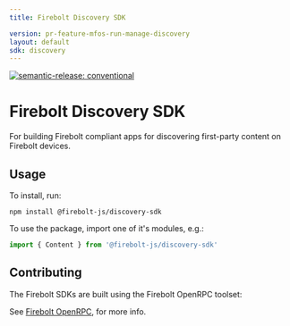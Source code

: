 ```yaml
---
title: Firebolt Discovery SDK

version: pr-feature-mfos-run-manage-discovery
layout: default
sdk: discovery
---
```


[![semantic-release: conventional](https://img.shields.io/badge/semantic--release-conventional-e10079?logo=semantic-release)](https://github.com/semantic-release/semantic-release)

# Firebolt Discovery SDK
For building Firebolt compliant apps for discovering first-party content on Firebolt devices.

## Usage
To install, run:

```
npm install @firebolt-js/discovery-sdk
```

To use the package, import one of it's modules, e.g.:

```js
import { Content } from '@firebolt-js/discovery-sdk'
```

## Contributing
The Firebolt SDKs are built using the Firebolt OpenRPC toolset:

See [Firebolt OpenRPC](https://www.github.com/rdkcentral/firebolt-openrpc/), for more info. 
